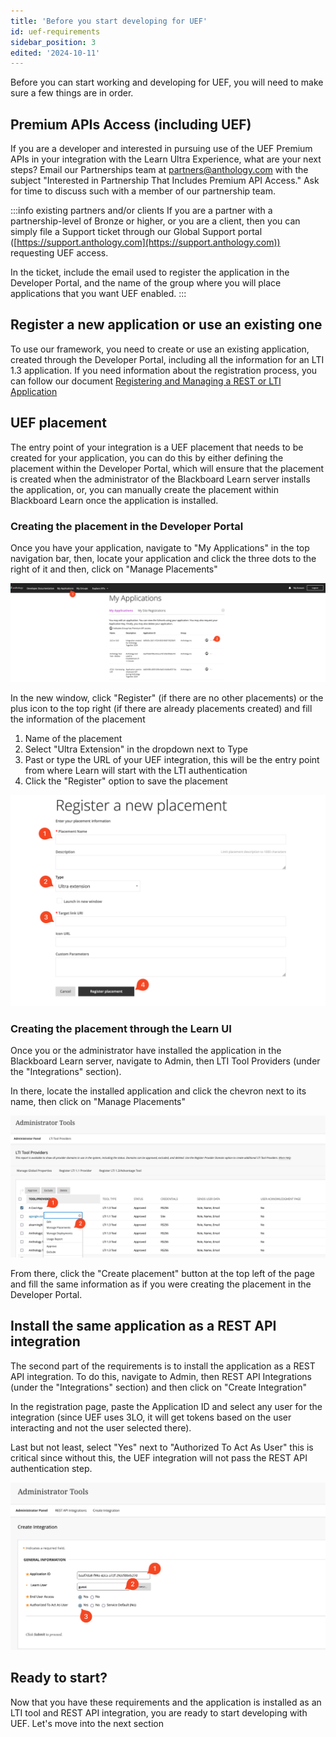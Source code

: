 ```yaml
---
title: 'Before you start developing for UEF'
id: uef-requirements
sidebar_position: 3
edited: '2024-10-11'
---
```


Before you can start working and developing for UEF, you will need to make sure a few things are in order.

## Premium APIs Access (including UEF)

If you are a developer and interested in pursuing use of the UEF Premium APIs in your integration with the Learn Ultra Experience, what are your next steps? Email our Partnerships team at [partners@anthology.com](mailto:partners@anthology.com) with the subject "Interested in Partnership That Includes Premium API Access." Ask for time to discuss such with a member of our partnership team.

:::info existing partners and/or clients
If you are a partner with a partnership-level of Bronze or higher, or you are a client, then you can simply file a Support ticket through our Global Support portal ([https://support.anthology.com](https://support.anthology.com)) requesting UEF access.

In the ticket, include the email used to register the application in the Developer Portal, and the name of the group where you will place applications that you want UEF enabled.
:::

## Register a new application or use an existing one

To use our framework, you need to create or use an existing application, created through the Developer Portal, including all the information for an LTI 1.3 application. If you need information about the registration process, you can follow our document [Registering and Managing a REST or LTI Application](../../developer-portal/creating-rest-or-lti-application.md)

## UEF placement

The entry point of your integration is a UEF placement that needs to be created for your application, you can do this by either defining the placement within the Developer Portal, which will ensure that the placement is created when the administrator of the Blackboard Learn server installs the application, or, you can manually create the placement within Blackboard Learn once the application is installed.

### Creating the placement in the Developer Portal

Once you have your application, navigate to "My Applications" in the top navigation bar, then, locate your application and click the three dots to the right of it and then, click on "Manage Placements"

![Developer Portal UI](/assets/img/uef-placement-devportal.png)

In the new window, click "Register" (if there are no other placements) or the plus icon to the top right (if there are already placements created) and fill the information of the placement

1. Name of the placement
2. Select "Ultra Extension" in the dropdown next to Type
3. Past or type the URL of your UEF integration, this will be the entry point from where Learn will start with the LTI authentication
4. Click the "Register" option to save the placement

![Developer Portal UI](/assets/img/uef-placement-register.png)

### Creating the placement through the Learn UI

Once you or the administrator have installed the application in the Blackboard Learn server, navigate to Admin, then LTI Tool Providers (under the "Integrations" section).

In there, locate the installed application and click the chevron next to its name, then click on "Manage Placements"

![Blackboard Learn UI](/assets/img/uef-placement-learn.png)

From there, click the "Create placement" button at the top left of the page and fill the same information as if you were creating the placement in the Developer Portal.

## Install the same application as a REST API integration

The second part of the requirements is to install the application as a REST API integration. To do this, navigate to Admin, then REST API Integrations (under the "Integrations" section) and then click on "Create Integration"

In the registration page, paste the Application ID and select any user for the integration (since UEF uses 3LO, it will get tokens based on the user interacting and not the user selected there).

Last but not least, select "Yes" next to "Authorized To Act As User" this is critical since without this, the UEF integration will not pass the REST API authentication step.

![Blackboard Learn UI](/assets/img/uef-rest-api-registration.png)

## Ready to start?

Now that you have these requirements and the application is installed as an LTI tool and REST API integration, you are ready to start developing with UEF. Let's move into the next section
